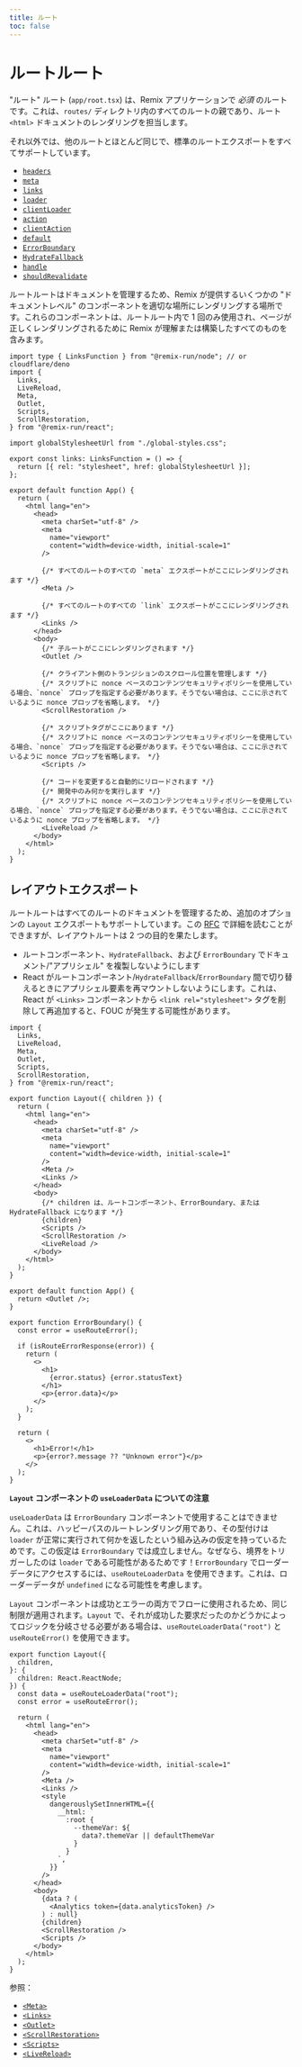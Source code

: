 ```yaml
---
title: ルート
toc: false
---
```


# ルートルート

"ルート" ルート (`app/root.tsx`) は、Remix アプリケーションで _必須_ のルートです。これは、`routes/` ディレクトリ内のすべてのルートの親であり、ルート `<html>` ドキュメントのレンダリングを担当します。

それ以外では、他のルートとほとんど同じで、標準のルートエクスポートをすべてサポートしています。

- [`headers`][headers]
- [`meta`][meta]
- [`links`][links]
- [`loader`][loader]
- [`clientLoader`][clientloader]
- [`action`][action]
- [`clientAction`][clientaction]
- [`default`][component]
- [`ErrorBoundary`][errorboundary]
- [`HydrateFallback`][hydratefallback]
- [`handle`][handle]
- [`shouldRevalidate`][shouldrevalidate]

ルートルートはドキュメントを管理するため、Remix が提供するいくつかの "ドキュメントレベル" のコンポーネントを適切な場所にレンダリングする場所です。これらのコンポーネントは、ルートルート内で 1 回のみ使用され、ページが正しくレンダリングされるために Remix が理解または構築したすべてのものを含みます。

```tsx filename=app/root.tsx
import type { LinksFunction } from "@remix-run/node"; // or cloudflare/deno
import {
  Links,
  LiveReload,
  Meta,
  Outlet,
  Scripts,
  ScrollRestoration,
} from "@remix-run/react";

import globalStylesheetUrl from "./global-styles.css";

export const links: LinksFunction = () => {
  return [{ rel: "stylesheet", href: globalStylesheetUrl }];
};

export default function App() {
  return (
    <html lang="en">
      <head>
        <meta charSet="utf-8" />
        <meta
          name="viewport"
          content="width=device-width, initial-scale=1"
        />

        {/* すべてのルートのすべての `meta` エクスポートがここにレンダリングされます */}
        <Meta />

        {/* すべてのルートのすべての `link` エクスポートがここにレンダリングされます */}
        <Links />
      </head>
      <body>
        {/* 子ルートがここにレンダリングされます */}
        <Outlet />

        {/* クライアント側のトランジションのスクロール位置を管理します */}
        {/* スクリプトに nonce ベースのコンテンツセキュリティポリシーを使用している場合、`nonce` プロップを指定する必要があります。そうでない場合は、ここに示されているように nonce プロップを省略します。 */}
        <ScrollRestoration />

        {/* スクリプトタグがここにあります */}
        {/* スクリプトに nonce ベースのコンテンツセキュリティポリシーを使用している場合、`nonce` プロップを指定する必要があります。そうでない場合は、ここに示されているように nonce プロップを省略します。 */}
        <Scripts />

        {/* コードを変更すると自動的にリロードされます */}
        {/* 開発中のみ何かを実行します */}
        {/* スクリプトに nonce ベースのコンテンツセキュリティポリシーを使用している場合、`nonce` プロップを指定する必要があります。そうでない場合は、ここに示されているように nonce プロップを省略します。 */}
        <LiveReload />
      </body>
    </html>
  );
}
```

## レイアウトエクスポート

ルートルートはすべてのルートのドキュメントを管理するため、追加のオプションの `Layout` エクスポートもサポートしています。この [RFC][layout-rfc] で詳細を読むことができますが、レイアウトルートは 2 つの目的を果たします。

- ルートコンポーネント、`HydrateFallback`、および `ErrorBoundary` でドキュメント/"アプリシェル" を複製しないようにします
- React がルートコンポーネント/`HydrateFallback`/`ErrorBoundary` 間で切り替えるときにアプリシェル要素を再マウントしないようにします。これは、React が `<Links>` コンポーネントから `<link rel="stylesheet">` タグを削除して再追加すると、FOUC が発生する可能性があります。

```tsx filename=app/root.tsx lines=[10-31]
import {
  Links,
  LiveReload,
  Meta,
  Outlet,
  Scripts,
  ScrollRestoration,
} from "@remix-run/react";

export function Layout({ children }) {
  return (
    <html lang="en">
      <head>
        <meta charSet="utf-8" />
        <meta
          name="viewport"
          content="width=device-width, initial-scale=1"
        />
        <Meta />
        <Links />
      </head>
      <body>
        {/* children は、ルートコンポーネント、ErrorBoundary、または HydrateFallback になります */}
        {children}
        <Scripts />
        <ScrollRestoration />
        <LiveReload />
      </body>
    </html>
  );
}

export default function App() {
  return <Outlet />;
}

export function ErrorBoundary() {
  const error = useRouteError();

  if (isRouteErrorResponse(error)) {
    return (
      <>
        <h1>
          {error.status} {error.statusText}
        </h1>
        <p>{error.data}</p>
      </>
    );
  }

  return (
    <>
      <h1>Error!</h1>
      <p>{error?.message ?? "Unknown error"}</p>
    </>
  );
}
```

**`Layout` コンポーネントの `useLoaderData` についての注意**

`useLoaderData` は `ErrorBoundary` コンポーネントで使用することはできません。これは、ハッピーパスのルートレンダリング用であり、その型付けは `loader` が正常に実行されて何かを返したという組み込みの仮定を持っているためです。この仮定は `ErrorBoundary` では成立しません。なぜなら、境界をトリガーしたのは `loader` である可能性があるためです！`ErrorBoundary` でローダーデータにアクセスするには、`useRouteLoaderData` を使用できます。これは、ローダーデータが `undefined` になる可能性を考慮します。

`Layout` コンポーネントは成功とエラーの両方でフローに使用されるため、同じ制限が適用されます。`Layout` で、それが成功した要求だったのかどうかによってロジックを分岐させる必要がある場合は、`useRouteLoaderData("root")` と `useRouteError()` を使用できます。

```tsx filename="app/root.tsx" lines=[6-7,19-29,32-34]
export function Layout({
  children,
}: {
  children: React.ReactNode;
}) {
  const data = useRouteLoaderData("root");
  const error = useRouteError();

  return (
    <html lang="en">
      <head>
        <meta charSet="utf-8" />
        <meta
          name="viewport"
          content="width=device-width, initial-scale=1"
        />
        <Meta />
        <Links />
        <style
          dangerouslySetInnerHTML={{
            __html: `
              :root {
                --themeVar: ${
                  data?.themeVar || defaultThemeVar
                }
              }
            `,
          }}
        />
      </head>
      <body>
        {data ? (
          <Analytics token={data.analyticsToken} />
        ) : null}
        {children}
        <ScrollRestoration />
        <Scripts />
      </body>
    </html>
  );
}
```

参照：

- [`<Meta>`][meta-component]
- [`<Links>`][links-component]
- [`<Outlet>`][outlet-component]
- [`<ScrollRestoration>`][scrollrestoration-component]
- [`<Scripts>`][scripts-component]
- [`<LiveReload>`][livereload-component]

[headers]: ../route/headers
[meta]: ../route/meta
[links]: ../route/links
[loader]: ../route/loader
[clientloader]: ../route/client-loader
[action]: ../route/action
[clientaction]: ../route/client-action
[component]: ../route/component
[errorboundary]: ../route/error-boundary
[hydratefallback]: ../route/hydrate-fallback
[handle]: ../route/handle
[shouldrevalidate]: ../route/should-revalidate
[layout-rfc]: https://github.com/remix-run/remix/discussions/8702
[scripts-component]: ../components/scripts
[links-component]: ../components/links
[meta-component]: ../components/meta
[livereload-component]: ../components/live-reload
[scrollrestoration-component]: ../components/scroll-restoration
[outlet-component]: ../components/outlet


